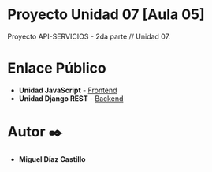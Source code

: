 # Proyecto Unidad 07 [Aula 05]
Proyecto API-SERVICIOS - 2da parte // Unidad 07.

# Enlace Público
- **Unidad JavaScript** - [Frontend]()
- **Unidad Django REST** - [Backend](https://api-pagos-servicios.onrender.com)

# Autor ✒️
- **Miguel Díaz Castillo**


